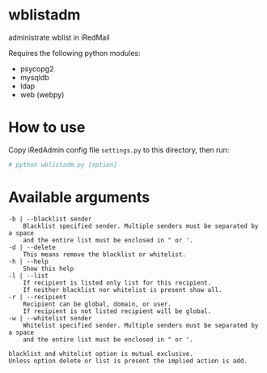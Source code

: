 # wblistadm
administrate wblist in iRedMail

Requires the following python modules:

* psycopg2
* mysqldb
* ldap
* web (webpy)

# How to use

Copy iRedAdmin config file `settings.py` to this directory, then run:

```python
# python wblistadm.py [option]
```

# Available arguments

    -b | --blacklist sender
        Blacklist specified sender. Multiple senders must be separated by a space
        and the entire list must be enclosed in " or '.
    -d | --delete
        This means remove the blacklist or whitelist.
    -h | --help
        Show this help
    -l | --list
        If recipient is listed only list for this recipient.
        If neither blacklist nor whitelist is present show all.
    -r | --recipient
        Recipient can be global, domain, or user.
        If recipient is not listed recipient will be global.
    -w | --whitelist sender
        Whitelist specified sender. Multiple senders must be separated by a space
        and the entire list must be enclosed in " or '.
    
    blacklist and whitelist option is mutual exclusive.
    Unless option delete or list is present the implied action is add.

